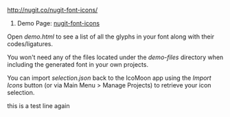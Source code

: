 
http://nugit.co/nugit-font-icons/
1. Demo Page:  [nugit-font-icons](http://nugit.co/nugit-font-icons)


Open *demo.html* to see a list of all the glyphs in your font along with their codes/ligatures.

You won't need any of the files located under the *demo-files* directory when including the generated font in your own projects.

You can import *selection.json* back to the IcoMoon app using the *Import Icons* button (or via Main Menu > Manage Projects) to retrieve your icon selection.

this is a test line again
